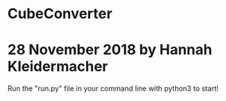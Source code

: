 # CubeConverter
# 28 November 2018 by Hannah Kleidermacher

Run the "run.py" file in your command line with python3 to start!
